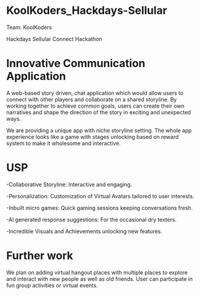 # KoolKoders_Hackdays-Sellular
Team: KoolKoders 

Hackdays Sellular Connect Hackathon
# Innovative Communication Application
A web-based story driven, chat application which would allow users to connect with other players and collaborate on a shared storyline. By working together to achieve common goals, users can create their own narratives and shape the direction of the story in exciting and unexpected ways.

We are providing a unique app with niche storyline setting. 
The whole app experience looks like a game with stages unlocking based on reward system to make it wholesome and interactive.

# USP

-Collaborative Storyline: Interactive and engaging.

-Personalization: Customization of Virtual Avatars tailored to user interests.

-Inbuilt micro games: Quick gaming sessions keeping conversations fresh.

-AI generated response suggestions: For the occasional dry texters.

-Incredible Visuals and Achievements unlocking new features.



# Further work

We plan on adding virtual hangout places with multiple places to explore and interact with new people as well as old friends. User can participate in fun group activities or virtual events.
